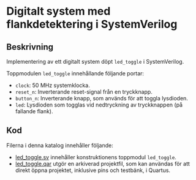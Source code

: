 # Digitalt system med flankdetektering i SystemVerilog

## Beskrivning 
Implementering av ett digitalt system döpt `led_toggle` i SystemVerilog.

Toppmodulen `led_toggle` innehållande följande portar:
* `clock`: 50 MHz systemklocka.
* `reset_n`: Inverterande reset-signal från en tryckknapp.
* `button_n`: Inverterande knapp, som används för att toggla lysdioden.
* `led`: Lysdioden som togglas vid nedtryckning av tryckknappen (på fallande flank).

## Kod
Filerna i denna katalog innehåller följande:
* [led_toggle.sv](./led_toggle.sv) innehåller konstruktionens toppmodul `led_toggle`.
* [led_toggle.qar](./led_toggle.qar) utgör en arkiverad projektfil, som kan användas 
för att direkt öppna projektet, inklusive pins och testbänk, i Quartus.